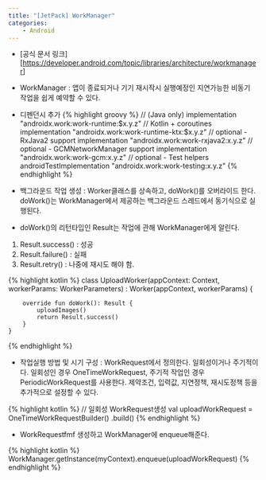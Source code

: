 ```yaml
---
title: "[JetPack] WorkManager"
categories:
    - Android
---
```

* [공식 문서 링크][https://developer.android.com/topic/libraries/architecture/workmanager]

* WorkManager : 앱이 종료되거나 기기 재시작시 실행예정인 지연가능한 비동기 작업을 쉽게 예약할 수 있다.

* 디펜던시 추가
{% highlight groovy %}
// (Java only)
implementation "androidx.work:work-runtime:$x.y.z"
// Kotlin + coroutines
implementation "androidx.work:work-runtime-ktx:$x.y.z"
// optional - RxJava2 support
implementation "androidx.work:work-rxjava2:x.y.z"
// optional - GCMNetworkManager support
implementation "androidx.work:work-gcm:x.y.z"
// optional - Test helpers
androidTestImplementation "androidx.work:work-testing:x.y.z"
{% endhighlight %}

* 백그라운드 작업 생성 : Worker클래스를 상속하고, doWork()를 오버라이드 한다.
doWork()는 WorkManager에서 제공하는 백그라운드 스레드에서 동기식으로 실행된다.

* doWork()의 리턴타입인 Result는 작업에 관해 WorkManager에게 알린다.
1. Result.success() : 성공
2. Result.failure() : 실패
3. Result.retry() : 나중에 재시도 해야 함.

{% highlight kotlin %}
class UploadWorker(appContext: Context, workerParams: WorkerParameters)
        : Worker(appContext, workerParams) {

        override fun doWork(): Result {
            uploadImages()
            return Result.success()
        }
    }
{% endhighlight %}

* 작업실행 방법 및 시기 구성 : WorkRequest에서 정의한다. 일회성이거나 주기적이다. 일회성인 경우 OneTimeWorkRequest,
주기적 작업인 경우 PeriodicWorkRequest를 사용한다. 제약조건, 입력값, 지연정책, 재시도정책 등을 추가적으로 설정할 수 있다.

{% highlight kotlin %}
//  일회성 WorkRequest생성
val uploadWorkRequest = OneTimeWorkRequestBuilder<UploadWorker>()
            .build()
{% endhighlight %}

* WorkRequestfmf 생성하고 WorkManager에 enqueue해준다.

{% highlight kotlin %}
WorkManager.getInstance(myContext).enqueue(uploadWorkRequest)
{% endhighlight %}
